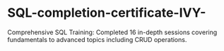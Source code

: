 # SQL-completion-certificate-IVY-
Comprehensive SQL Training: Completed 16 in-depth sessions covering fundamentals to advanced topics including CRUD operations.
